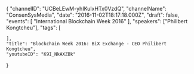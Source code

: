 {
    "channelID": "UCBeLEwM-yhIKuIxHTx0VzdQ",
    "channelName": "ConsenSysMedia",
    "date": "2016-11-02T18:17:18.000Z",
    "draft": false,
    "events": [
        "International Blockchain Week 2016"
    ],
    "speakers": ["Philibert Kongtcheu"],
    "tags": [

    ],
    "title": "Blockchain Week 2016: BiX Exchange - CEO Philibert Kongtcheu",
    "youtubeID": "K9I_NkAXZBk"
}
